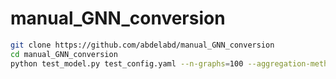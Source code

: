 # manual_GNN_conversion

```bash
git clone https://github.com/abdelabd/manual_GNN_conversion
cd manual_GNN_conversion
python test_model.py test_config.yaml --n-graphs=100 --aggregation-method all
```
